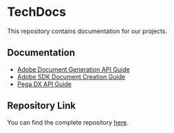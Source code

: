 # TechDocs

This repository contains documentation for our projects.

## Documentation

- [Adobe Document Generation API Guide](docs/adobe-document-generation-api/index.md)
- [Adobe SDK Document Creation Guide](docs/adobe-sdk-documentation/index.md)
- [Pega DX API Guide](docs/pega-dx-api/create-case.md)

## Repository Link

You can find the complete repository [here](https://github.com/SanjeevSaniel/Tech-Docs).